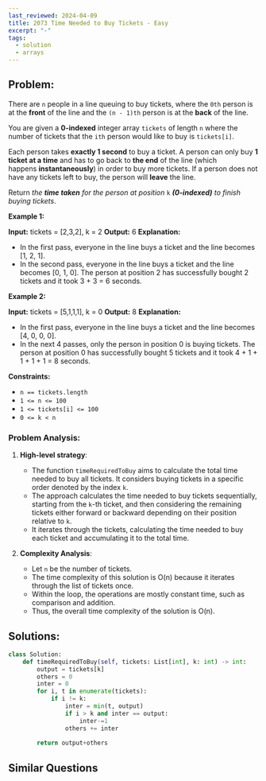 ```yaml
---
last_reviewed: 2024-04-09
title: 2073 Time Needed to Buy Tickets - Easy
excerpt: "-"
tags:
  - solution
  - arrays
---
```

## Problem:
There are `n` people in a line queuing to buy tickets, where the `0th` person is at the **front** of the line and the `(n - 1)th` person is at the **back** of the line.

You are given a **0-indexed** integer array `tickets` of length `n` where the number of tickets that the `ith` person would like to buy is `tickets[i]`.

Each person takes **exactly 1 second** to buy a ticket. A person can only buy **1 ticket at a time** and has to go back to **the end** of the line (which happens **instantaneously**) in order to buy more tickets. If a person does not have any tickets left to buy, the person will **leave** the line.

Return _the **time taken** for the person at position_ `k` **_(0-indexed)_** _to finish buying tickets_.

**Example 1:**

**Input:** tickets = [2,3,2], k = 2
**Output:** 6
**Explanation:** 
- In the first pass, everyone in the line buys a ticket and the line becomes [1, 2, 1].
- In the second pass, everyone in the line buys a ticket and the line becomes [0, 1, 0].
The person at position 2 has successfully bought 2 tickets and it took 3 + 3 = 6 seconds.

**Example 2:**

**Input:** tickets = [5,1,1,1], k = 0
**Output:** 8
**Explanation:**
- In the first pass, everyone in the line buys a ticket and the line becomes [4, 0, 0, 0].
- In the next 4 passes, only the person in position 0 is buying tickets.
The person at position 0 has successfully bought 5 tickets and it took 4 + 1 + 1 + 1 + 1 = 8 seconds.

**Constraints:**

- `n == tickets.length`
- `1 <= n <= 100`
- `1 <= tickets[i] <= 100`
- `0 <= k < n`

### Problem Analysis:
1. **High-level strategy**:

    - The function `timeRequiredToBuy` aims to calculate the total time needed to buy all tickets. It considers buying tickets in a specific order denoted by the index `k`.
    - The approach calculates the time needed to buy tickets sequentially, starting from the `k`-th ticket, and then considering the remaining tickets either forward or backward depending on their position relative to `k`.
    - It iterates through the tickets, calculating the time needed to buy each ticket and accumulating it to the total time.

1. **Complexity Analysis**:
    - Let `n` be the number of tickets.
    - The time complexity of this solution is O(n) because it iterates through the list of tickets once.
    - Within the loop, the operations are mostly constant time, such as comparison and addition.
    - Thus, the overall time complexity of the solution is O(n).

## Solutions:

```python
class Solution:
    def timeRequiredToBuy(self, tickets: List[int], k: int) -> int:
        output = tickets[k]
        others = 0
        inter = 0
        for i, t in enumerate(tickets):
            if i != k:
                inter = min(t, output)
                if i > k and inter == output:
                    inter-=1
                others += inter
        
        return output+others
```

## Similar Questions